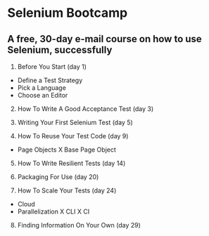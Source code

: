 # Selenium Bootcamp
## A free, 30-day e-mail course on how to use Selenium, successfully

1) Before You Start (day 1)

- Define a Test Strategy
- Pick a Language
- Choose an Editor

2) How To Write A Good Acceptance Test (day 3)

3) Writing Your First Selenium Test (day 5)

4) How To Reuse Your Test Code (day 9)

- Page Objects
X Base Page Object

5) How To Write Resilient Tests (day 14)

6) Packaging For Use (day 20)

7) How To Scale Your Tests (day 24)

- Cloud
- Parallelization
X CLI
X CI

8) Finding Information On Your Own (day 29)
